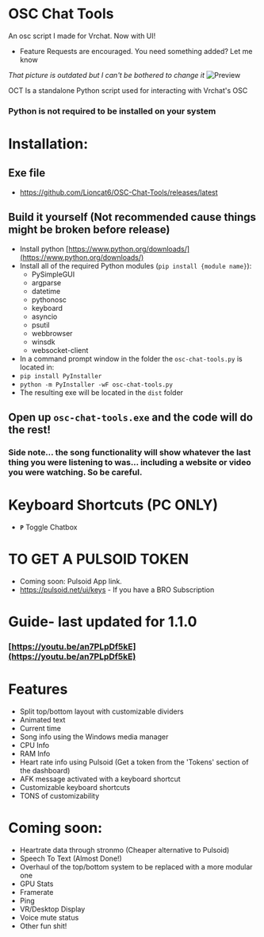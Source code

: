# OSC Chat Tools 
An osc script I made for Vrchat. Now with UI!
- Feature Requests are encouraged. You need something added? Let me know

*That picture is outdated but I can't be bothered to change it*
![Preview](https://github.com/Lioncat6/OSC-Chat-Tools/blob/8e8b062ca4bd965b968cfe6db76df92926af305b/preview.png)

OCT Is a standalone Python script used for interacting with Vrchat's OSC
### Python is not required to be installed on your system

# Installation:
## Exe file
 - https://github.com/Lioncat6/OSC-Chat-Tools/releases/latest
## Build it yourself (Not recommended cause things might be broken before release)
 - Install python [https://www.python.org/downloads/](https://www.python.org/downloads/)
 - Install all of the required Python modules (`pip install {module name}`):
   - PySimpleGUI
   - argparse
   - datetime
   - pythonosc
   - keyboard
   - asyncio
   - psutil
   - webbrowser
   - winsdk
   - websocket-client
 - In a command prompt window in the folder the `osc-chat-tools.py` is located in:
 - `pip install PyInstaller`
 - `python -m PyInstaller -wF osc-chat-tools.py`
 - The resulting exe will be located in the `dist` folder

## Open up `osc-chat-tools.exe` and the code will do the rest!

### Side note... the song functionality will show whatever the last thing you were listening to was... including a website or video you were watching. So be careful.

# Keyboard Shortcuts (PC ONLY)
- **`P`** Toggle Chatbox

# TO GET A PULSOID TOKEN
 - Coming soon: Pulsoid App link.
 - https://pulsoid.net/ui/keys - If you have a BRO Subscription

# Guide- last updated for 1.1.0
### [https://youtu.be/an7PLpDf5kE](https://youtu.be/an7PLpDf5kE)

# Features
 - Split top/bottom layout with customizable dividers
 - Animated text
 - Current time
 - Song info using the Windows media manager
 - CPU Info
 - RAM Info
 - Heart rate info using Pulsoid (Get a token from the 'Tokens' section of the dashboard)
 - AFK message activated with a keyboard shortcut
 - Customizable keyboard shortcuts
 - TONS of customizability

# Coming soon:
 - Heartrate data through stronmo (Cheaper alternative to Pulsoid)
 - Speech To Text (Almost Done!)
 - Overhaul of the top/bottom system to be replaced with a more modular one
 - GPU Stats
 - Framerate
 - Ping
 - VR/Desktop Display
 - Voice mute status
 - Other fun shit!
